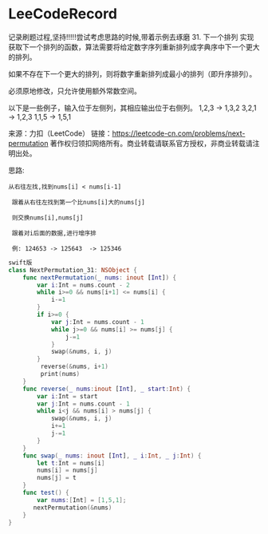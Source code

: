 # LeeCodeRecord
记录刷题过程,坚持!!!!!尝试考虑思路的时候,带着示例去琢磨
31. 下一个排列
实现获取下一个排列的函数，算法需要将给定数字序列重新排列成字典序中下一个更大的排列。

如果不存在下一个更大的排列，则将数字重新排列成最小的排列（即升序排列）。

必须原地修改，只允许使用额外常数空间。

以下是一些例子，输入位于左侧列，其相应输出位于右侧列。
1,2,3 → 1,3,2
3,2,1 → 1,2,3
1,1,5 → 1,5,1

来源：力扣（LeetCode）
链接：https://leetcode-cn.com/problems/next-permutation
著作权归领扣网络所有。商业转载请联系官方授权，非商业转载请注明出处。

思路:
 
    从右往左找,找到nums[i] < nums[i-1] 

     跟着从右往左找到第一个比nums[i]大的nums[j]
     
     则交换nums[i],nums[j]
     
     跟着对i后面的数据,进行增序排
     
     例: 124653 -> 125643  -> 125346
```swift
swift版
class NextPermutation_31: NSObject {
    func nextPermutation(_ nums: inout [Int]) {
        var i:Int = nums.count - 2
        while i>=0 && nums[i+1] <= nums[i] {
            i-=1
        }
        if i>=0 {
            var j:Int = nums.count - 1
            while j>=0 && nums[i] >= nums[j] {
                j-=1
            }
            swap(&nums, i, j)
        }
         reverse(&nums, i+1)
         print(nums)
    }
    func reverse(_ nums:inout [Int], _ start:Int) {
        var i:Int = start
        var j:Int = nums.count - 1
        while i<j && nums[i] > nums[j] {
            swap(&nums, i, j)
            i+=1
            j-=1
        }
    }
    func swap(_ nums: inout [Int], _ i:Int, _ j:Int) {
        let t:Int = nums[i]
        nums[i] = nums[j]
        nums[j] = t
    }
    func test() {
        var nums:[Int] = [1,5,1];
       nextPermutation(&nums)
    }
}

```
